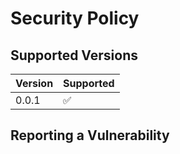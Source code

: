 # Security Policy

## Supported Versions


| Version | Supported          |
| ------- | ------------------ |
| 0.0.1   | :white_check_mark: |

## Reporting a Vulnerability


